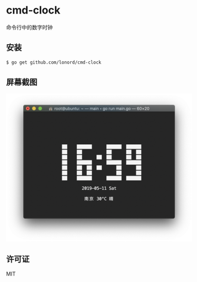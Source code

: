 # cmd-clock
命令行中的数字时钟

## 安装

```bash
$ go get github.com/lonord/cmd-clock
```

## 屏幕截图

![](screenshot/screenshot1.png)

## 许可证

MIT